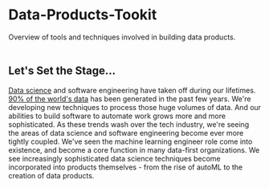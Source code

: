 # Data-Products-Tookit
Overview of tools and techniques involved in building data products.
<br/>
<br/>
## Let's Set the Stage...
[Data science](https://blog.edx.org/wp-content/uploads/2016/01/chart.png) and software engineering have taken off during our lifetimes.  [90% of the world's data](https://www.sciencedaily.com/releases/2013/05/130522085217.htm) has been generated in the past few years.  We're developing new techniques to process those huge volumes of data.  And our abilities to build software to automate work grows more and more sophisticated.  As these trends wash over the tech industry, we're seeing the areas of data science and software engineering become ever more tightly coupled.  We've seen the machine learning engineer role come into existence, and become a core function in many data-first organizations.  We see increasingly sophisticated data science techniques become incorporated into products themselves - from the rise of autoML to the creation of data products.
